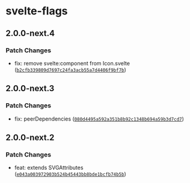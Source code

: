 # svelte-flags

## 2.0.0-next.4

### Patch Changes

- fix: remove svelte:component from Icon.svelte ([`b2cfb339809d7697c24fa3acb55a7d4406f9bf7b`](https://github.com/shinokada/svelte-flags/commit/b2cfb339809d7697c24fa3acb55a7d4406f9bf7b))

## 2.0.0-next.3

### Patch Changes

- fix: peerDependencies ([`080d4495a592a351b8b92c1348b694a59b3d7cd7`](https://github.com/shinokada/svelte-flags/commit/080d4495a592a351b8b92c1348b694a59b3d7cd7))

## 2.0.0-next.2

### Patch Changes

- feat: extends SVGAttributes<SVGElement> ([`e043a003972903b524b45443bb8bde1bcfb74b5b`](https://github.com/shinokada/svelte-flags/commit/e043a003972903b524b45443bb8bde1bcfb74b5b))
